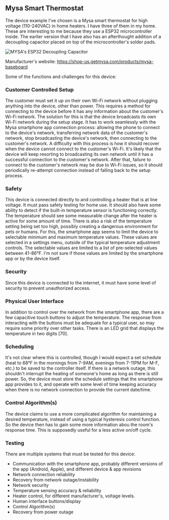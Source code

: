 ## Mysa Smart Thermostat

The device example I've chosen is a Mysa smart thermostat for high voltage (110-240VAC) in home heaters. I have three of them in my home. These are interesting to me because they use a ESP32 microcontroller inside. The earlier version that I have also has an afterthought addition of a decoupling capacitor placed on top of the microcontroller's solder pads.

![MYSA's ESP32 Decoupling Capacitor](../../assets/mysa_esp32.jpg)

Manufacturer's website: https://shop-us.getmysa.com/products/mysa-baseboard

Some of the functions and challenges for this device:

### Customer Controlled Setup
The customer must set it up on their own Wi-Fi network without plugging anything into the device, other than power. This requires a method for connecting to the device before it has any information about the customer's Wi-Fi network. The solution for this is that the device broadcasts its own Wi-Fi network during the setup stage. It has to work seamlessly with the Mysa smartphone app connection process: allowing the phone to connect to the device's network, transferring network data of the customer's network, stop broadcasting the device's network, then connecting to the customer's network. A difficulty with this process is how it should recover when the device cannot connect to the customer's Wi-Fi. It's likely that the device will keep resorting to broadcasting its own network until it has a successful connection to the customer's network. After that, failure to connect to the customer's network may be due to Wi-Fi issues, so it should periodically re-attempt connection instead of falling back to the setup process.

### Safety
This device is connected directly to and controlling a heater that is at line voltage. It must pass safety testing for home use. It should also have some ability to detect if the built-in temperature sensor is functioning correctly. The temperature should see some measurable change after the heater is active for some amount of time. There is also a risk of the temperature setting being set too high, possibly creating a dangerous environment for pets or humans. For this, the smartphone app seems to limit the device to selectable minimum and maximum temperature values. These values are selected in a settings menu, outside of the typical temperature adjustment controls. The selectable values are limited to a list of pre-selected values between 41-86°F. I'm not sure if those values are limited by the smartphone app or by the device itself.

### Security
Since this device is connected to the internet, it must have some level of security to prevent unauthorized access. 

### Physical User Interface
In addition to control over the network from the smartphone app, there are a few capacitive touch buttons to adjust the temperature. The response from interacting with the buttons must be adequate for a typical user, so may require some priority over other tasks. There is an LED grid that displays the temperature in two digits [70]. 

### Scheduling
It's not clear where this is controlled, though I would expect a set schedule (heat to 68°F in the mornings from 7-9AM, evenings from 7-11PM for M-F, etc.) to be saved to the controller itself. If there is a network outage, this shouldn't interrupt the heating of someone's home as long as there is still power. So, the device must store the schedule settings that the smartphone app provides to it, and operate with some level of time keeping accuracy when there is no network connection to provide the current date/time.

### Control Algorithm(s)
The device claims to use a more complicated algorithm for maintaining a desired temperature, instead of using a typical hysteresis control function. So the device then has to gain some more information abou the room's response time. This is supposedly useful for a less active on/off cycle.

### Testing
There are multiple systems that must be tested for this device:

* Communication with the smartphone app, probably different versions of the app (Android, Apple), and different device & app revisions
* Network connection reliability
* Recovery from network outage/instability
* Network security
* Temperature sensing accuracy & reliability
* Heater control, for different manufacturer's, voltage levels.
* Human interface buttons/display
* Control Algorithm(s)
* Recovery from power outage